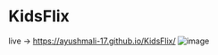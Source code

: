 # KidsFlix
live -> https://ayushmali-17.github.io/KidsFlix/
![image](https://github.com/user-attachments/assets/59cccf4e-1133-46ed-a96c-4944b3ab13a2)
